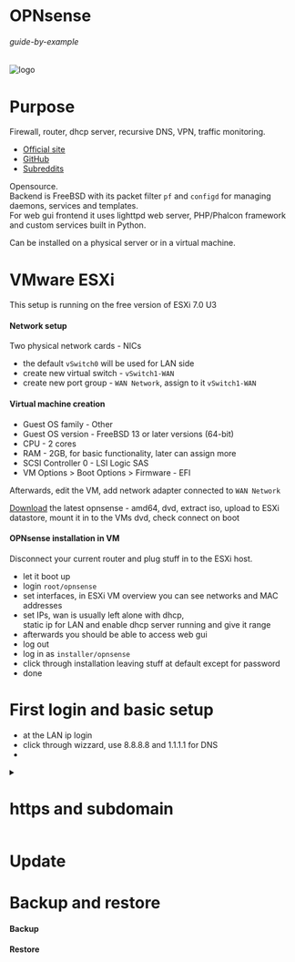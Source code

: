 # OPNsense

###### guide-by-example

![logo](https://i.imgur.com/3ROLmaz.png)

# Purpose

Firewall, router, dhcp server, recursive DNS, VPN, traffic monitoring.

* [Official site](https://opnsense.org/)
* [GitHub](https://github.com/opnsense)
* [Subreddits](https://www.reddit.com/r/opNsenseFirewall+opnsense/)

Opensource.<br>
Backend is FreeBSD with its packet filter `pf` and `configd`
for managing daemons, services and templates.<br>
For web gui frontend it uses lighttpd web server, PHP/Phalcon framework
and custom services built in Python.

Can be installed on a physical server or in a virtual machine.

# VMware ESXi 

This setup is running on the free version of ESXi 7.0 U3<br>

#### Network setup

Two physical network cards - NICs

* the default `vSwitch0` will be used for LAN side
* create new virtual switch - `vSwitch1-WAN`
* create new port group - `WAN Network`, assign to it `vSwitch1-WAN`

#### Virtual machine creation

* Guest OS family - Other
* Guest OS version - FreeBSD 13 or later versions (64-bit)
* CPU - 2 cores
* RAM - 2GB, for basic functionality, later can assign more 
* SCSI Controller 0 - LSI Logic SAS
* VM Options > Boot Options > Firmware - EFI

Afterwards, edit the VM, add network adapter connected to `WAN Network`

[Download](https://opnsense.org/download/) the latest opnsense - amd64, dvd,
extract iso, upload to ESXi datastore,
mount it in to the VMs dvd, check connect on boot


#### OPNsense installation in VM

Disconnect your current router and plug stuff in to the ESXi host.

* let it boot up
* login `root/opnsense`
* set interfaces, in ESXi VM overview you can see networks and MAC addresses 
* set IPs, wan is usually left alone with dhcp,<br>
  static ip for LAN and enable dhcp server running and give it range
* afterwards you should be able to access web gui
* log out
* log in as `installer/opnsense`
* click through installation leaving stuff at default except for password
* done

# First login and basic setup

* at the LAN ip login
* click through wizzard, use 8.8.8.8 and 1.1.1.1 for DNS
* 

<details>
    <summary><h1>https and subdomain</h1></summary>

### on cloudflare

* create dns record fw.<yourdomain>
* get user ID - its in the url when you are on dashboard in cloudflare > workers, looks like 0122db3h4824893916169c9c4f919747f
* in My Profile >  Api Tokens > get Global API Key
* in My Profile >  Api Tokens > create token that looks [like this](https://i.imgur.com/YWxgUiO.png)

### in opnsense acme plugin

* download acme plugin
* Services: ACME Client: Accounts - create account with your email where notifications about certs can go
* Services: ACME Client: Challenge Types - create new dns challange with info you gathered from cloudflare, looks something [like this](https://i.imgur.com/JryFSq4.png)
* Services: ACME Client: Certificates - create new certificate, stuff is just picked from the drop down menus, [looks like this](https://i.imgur.com/uytzQ9F.png)
* now check logs if request went through on its own, or just click small icon to force renew the certificate, in logs in matter of a minute there should be some either success or fail

### in opnsense Services: Unbound DNS: General

* add an override - so that the fw.whatever.org points to your local ip instead of going out, [looks like this](https://i.imgur.com/ZqIa0HN.png)

### in opnsense System: Settings: Administration

*  Alternate Hostnames - add your fw.whatever.org
* SSL Certificate -  pick from dropdown menu your certificate
* apply changes
* switch radio buttons at the top from http to https if its not already. The previous steps should be done as opnsense will want to reload gui

now from local LAN side one can access web gui with https://fw.whatever.org and its an encrypted communication between the firewall and browser

</details>

# Update


# Backup and restore

#### Backup


  
#### Restore


